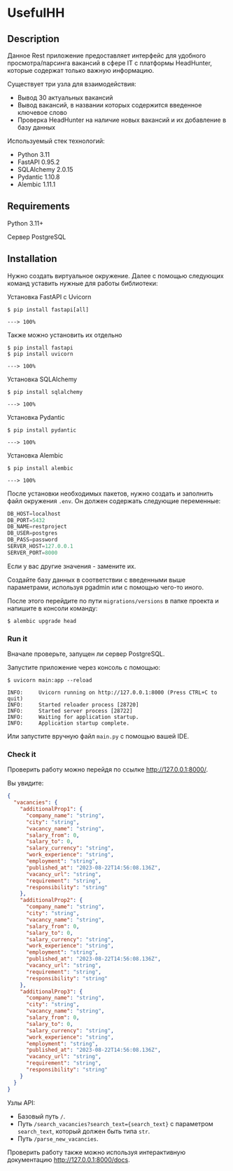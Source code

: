 # UsefulHH

## Description
Данное Rest приложение предоставляет интерфейс для удобного просмотра/парсинга вакансий в сфере IT с платформы HeadHunter, которые содержат только важную информацию.

Существует три узла для взаимодействия:

* Вывод 30 актуальных вакансий
* Вывод вакансий, в названии которых содержится введенное ключевое слово
* Проверка HeadHunter на наличие новых вакансий и их добавление в базу данных

Используемый стек технологий:

* Python 3.11
* FastAPI 0.95.2
* SQLAlchemy 2.0.15
* Pydantic 1.10.8
* Alembic 1.11.1

## Requirements

Python 3.11+

Сервер PostgreSQL

## Installation

Нужно создать виртуальное окружение. Далее с помощью следующих команд уставить нужные для работы библиотеки:


Установка FastAPI с Uvicorn
```console
$ pip install fastapi[all]

---> 100%
```

Также можно установить их отдельно
```console
$ pip install fastapi
$ pip install uvicorn

---> 100%
```

Установка SQLAlchemy
```console
$ pip install sqlalchemy

---> 100%
```

Установка Pydantic
```console
$ pip install pydantic

---> 100%
```

Установка Alembic
```console
$ pip install alembic

---> 100%
```

После установки необходимых пакетов, нужно создать и заполнить файл окружения `.env`. Он должен содержать следующие переменные:

```Python
DB_HOST=localhost
DB_PORT=5432
DB_NAME=restproject
DB_USER=postgres
DB_PASS=password
SERVER_HOST=127.0.0.1
SERVER_PORT=8000
```

Если у вас другие значения - замените их.

Создайте базу данных в соответствии с введенными выше параметрами, используя pgadmin или с помощью чего-то иного.

После этого перейдите по пути `migrations/versions` в папке проекта и напишите в консоли команду:
```console
$ alembic upgrade head

```

### Run it

Вначале проверьте, запущен ли сервер PostgreSQL.

Запустите приложение через консоль с помощью:

```console
$ uvicorn main:app --reload

INFO:     Uvicorn running on http://127.0.0.1:8000 (Press CTRL+C to quit)
INFO:     Started reloader process [28720]
INFO:     Started server process [28722]
INFO:     Waiting for application startup.
INFO:     Application startup complete.
```

Или запустите вручную файл `main.py` с помощью вашей IDE.

### Check it

Проверить работу можно перейдя по ссылке <a href="http://127.0.0.1:8000/" class="external-link" target="_blank">http://127.0.0.1:8000/</a>.

Вы увидите:

```JSON
{
  "vacancies": {
    "additionalProp1": {
      "company_name": "string",
      "city": "string",
      "vacancy_name": "string",
      "salary_from": 0,
      "salary_to": 0,
      "salary_currency": "string",
      "work_experience": "string",
      "employment": "string",
      "published_at": "2023-08-22T14:56:08.136Z",
      "vacancy_url": "string",
      "requirement": "string",
      "responsibility": "string"
    },
    "additionalProp2": {
      "company_name": "string",
      "city": "string",
      "vacancy_name": "string",
      "salary_from": 0,
      "salary_to": 0,
      "salary_currency": "string",
      "work_experience": "string",
      "employment": "string",
      "published_at": "2023-08-22T14:56:08.136Z",
      "vacancy_url": "string",
      "requirement": "string",
      "responsibility": "string"
    },
    "additionalProp3": {
      "company_name": "string",
      "city": "string",
      "vacancy_name": "string",
      "salary_from": 0,
      "salary_to": 0,
      "salary_currency": "string",
      "work_experience": "string",
      "employment": "string",
      "published_at": "2023-08-22T14:56:08.136Z",
      "vacancy_url": "string",
      "requirement": "string",
      "responsibility": "string"
    }
  }
}
```

Узлы API:

* Базовый путь `/`.
* Путь `/search_vacancies?search_text={search_text}` с параметром `search_text`, который должен быть типа `str`.
* Путь `/parse_new_vacancies`.

Проверить работу также можно используя интерактивную документацию <a href="http://127.0.0.1:8000/docs" class="external-link" target="_blank">http://127.0.0.1:8000/docs</a>.
